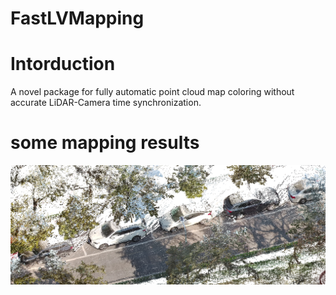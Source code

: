 # FastLVMapping
# Intorduction
A novel package for fully automatic point cloud map coloring without accurate LiDAR-Camera time synchronization.

# some mapping results
![image](demo/campus/image.png)
